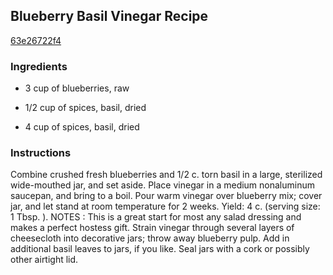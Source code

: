 ## Blueberry Basil Vinegar Recipe

[63e26722f4](http://cookeatshare.com/recipes/blueberry-basil-vinegar-87746)

### Ingredients

 - 3 cup of blueberries, raw

 - 1/2 cup of spices, basil, dried

 - 4 cup of spices, basil, dried

### Instructions

Combine crushed fresh blueberries and 1/2 c. torn basil in a large, sterilized wide-mouthed jar, and set aside. Place vinegar in a medium nonaluminum saucepan, and bring to a boil. Pour warm vinegar over blueberry mix; cover jar, and let stand at room temperature for 2 weeks. Yield: 4 c. (serving size: 1 Tbsp. ). NOTES : This is a great start for most any salad dressing and makes a perfect hostess gift. Strain vinegar through several layers of cheesecloth into decorative jars; throw away blueberry pulp. Add in additional basil leaves to jars, if you like. Seal jars with a cork or possibly other airtight lid.